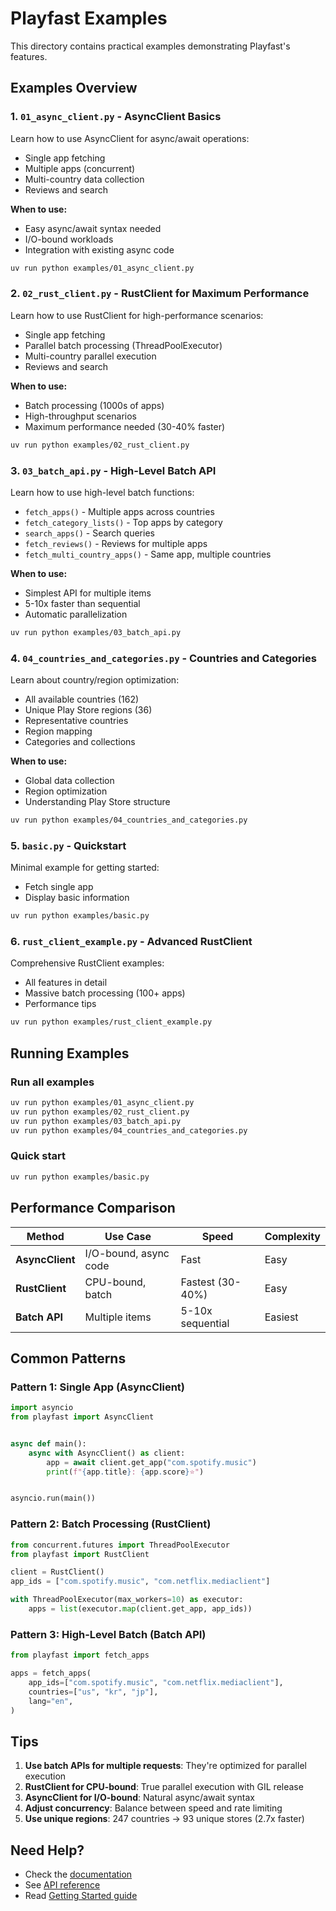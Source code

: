 # Playfast Examples

This directory contains practical examples demonstrating Playfast's features.

## Examples Overview

### 1. `01_async_client.py` - AsyncClient Basics

Learn how to use AsyncClient for async/await operations:

- Single app fetching
- Multiple apps (concurrent)
- Multi-country data collection
- Reviews and search

**When to use:**

- Easy async/await syntax needed
- I/O-bound workloads
- Integration with existing async code

```bash
uv run python examples/01_async_client.py
```

### 2. `02_rust_client.py` - RustClient for Maximum Performance

Learn how to use RustClient for high-performance scenarios:

- Single app fetching
- Parallel batch processing (ThreadPoolExecutor)
- Multi-country parallel execution
- Reviews and search

**When to use:**

- Batch processing (1000s of apps)
- High-throughput scenarios
- Maximum performance needed (30-40% faster)

```bash
uv run python examples/02_rust_client.py
```

### 3. `03_batch_api.py` - High-Level Batch API

Learn how to use high-level batch functions:

- `fetch_apps()` - Multiple apps across countries
- `fetch_category_lists()` - Top apps by category
- `search_apps()` - Search queries
- `fetch_reviews()` - Reviews for multiple apps
- `fetch_multi_country_apps()` - Same app, multiple countries

**When to use:**

- Simplest API for multiple items
- 5-10x faster than sequential
- Automatic parallelization

```bash
uv run python examples/03_batch_api.py
```

### 4. `04_countries_and_categories.py` - Countries and Categories

Learn about country/region optimization:

- All available countries (162)
- Unique Play Store regions (36)
- Representative countries
- Region mapping
- Categories and collections

**When to use:**

- Global data collection
- Region optimization
- Understanding Play Store structure

```bash
uv run python examples/04_countries_and_categories.py
```

### 5. `basic.py` - Quickstart

Minimal example for getting started:

- Fetch single app
- Display basic information

```bash
uv run python examples/basic.py
```

### 6. `rust_client_example.py` - Advanced RustClient

Comprehensive RustClient examples:

- All features in detail
- Massive batch processing (100+ apps)
- Performance tips

```bash
uv run python examples/rust_client_example.py
```

## Running Examples

### Run all examples

```bash
uv run python examples/01_async_client.py
uv run python examples/02_rust_client.py
uv run python examples/03_batch_api.py
uv run python examples/04_countries_and_categories.py
```

### Quick start

```bash
uv run python examples/basic.py
```

## Performance Comparison

| Method          | Use Case              | Speed            | Complexity |
| --------------- | --------------------- | ---------------- | ---------- |
| **AsyncClient** | I/O-bound, async code | Fast             | Easy       |
| **RustClient**  | CPU-bound, batch      | Fastest (30-40%) | Easy       |
| **Batch API**   | Multiple items        | 5-10x sequential | Easiest    |

## Common Patterns

### Pattern 1: Single App (AsyncClient)

```python
import asyncio
from playfast import AsyncClient


async def main():
    async with AsyncClient() as client:
        app = await client.get_app("com.spotify.music")
        print(f"{app.title}: {app.score}⭐")


asyncio.run(main())
```

### Pattern 2: Batch Processing (RustClient)

```python
from concurrent.futures import ThreadPoolExecutor
from playfast import RustClient

client = RustClient()
app_ids = ["com.spotify.music", "com.netflix.mediaclient"]

with ThreadPoolExecutor(max_workers=10) as executor:
    apps = list(executor.map(client.get_app, app_ids))
```

### Pattern 3: High-Level Batch (Batch API)

```python
from playfast import fetch_apps

apps = fetch_apps(
    app_ids=["com.spotify.music", "com.netflix.mediaclient"],
    countries=["us", "kr", "jp"],
    lang="en",
)
```

## Tips

1. **Use batch APIs for multiple requests**: They're optimized for parallel execution
1. **RustClient for CPU-bound**: True parallel execution with GIL release
1. **AsyncClient for I/O-bound**: Natural async/await syntax
1. **Adjust concurrency**: Balance between speed and rate limiting
1. **Use unique regions**: 247 countries → 93 unique stores (2.7x faster)

## Need Help?

- Check the [documentation](../docs/index.md)
- See [API reference](../docs/api/)
- Read [Getting Started guide](../docs/getting_started.md)
